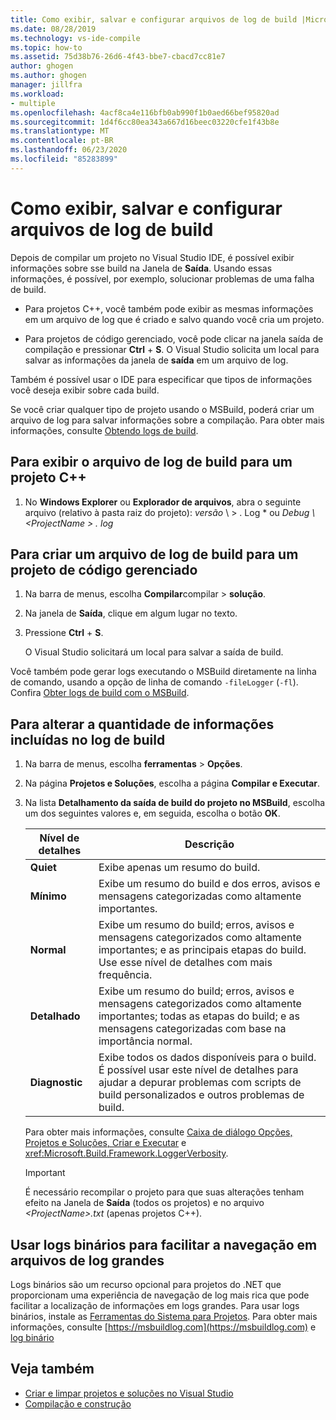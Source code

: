 ```yaml
---
title: Como exibir, salvar e configurar arquivos de log de build |Microsoft Docs
ms.date: 08/28/2019
ms.technology: vs-ide-compile
ms.topic: how-to
ms.assetid: 75d38b76-26d6-4f43-bbe7-cbacd7cc81e7
author: ghogen
ms.author: ghogen
manager: jillfra
ms.workload:
- multiple
ms.openlocfilehash: 4acf8ca4e116bfb0ab990f1b0aed66bef95820ad
ms.sourcegitcommit: 1d4f6cc80ea343a667d16beec03220cfe1f43b8e
ms.translationtype: MT
ms.contentlocale: pt-BR
ms.lasthandoff: 06/23/2020
ms.locfileid: "85283899"
---
```

# <a name="how-to-view-save-and-configure-build-log-files"></a>Como exibir, salvar e configurar arquivos de log de build

Depois de compilar um projeto no Visual Studio IDE, é possível exibir informações sobre sse build na Janela de **Saída**. Usando essas informações, é possível, por exemplo, solucionar problemas de uma falha de build.

- Para projetos C++, você também pode exibir as mesmas informações em um arquivo de log que é criado e salvo quando você cria um projeto. 

- Para projetos de código gerenciado, você pode clicar na janela saída de compilação e pressionar **Ctrl** + **S**. O Visual Studio solicita um local para salvar as informações da janela de **saída** em um arquivo de log.

Também é possível usar o IDE para especificar que tipos de informações você deseja exibir sobre cada build.

Se você criar qualquer tipo de projeto usando o MSBuild, poderá criar um arquivo de log para salvar informações sobre a compilação. Para obter mais informações, consulte [Obtendo logs de build](../msbuild/obtaining-build-logs-with-msbuild.md).

## <a name="to-view-the-build-log-file-for-a-c-project"></a>Para exibir o arquivo de log de build para um projeto C++

1. No **Windows Explorer** ou **Explorador de arquivos**, abra o seguinte arquivo (relativo à pasta raiz do projeto): *versão* \\ <ProjectName> \> . Log * ou *Debug \\<ProjectName \> . log*

## <a name="to-create-a-build-log-file-for-a-managed-code-project"></a>Para criar um arquivo de log de build para um projeto de código gerenciado

1. Na barra de menus, escolha **Compilar**compilar  >  **solução**.

2. Na janela de **Saída**, clique em algum lugar no texto.

3. Pressione **Ctrl** + **S**.

   O Visual Studio solicitará um local para salvar a saída de build.

Você também pode gerar logs executando o MSBuild diretamente na linha de comando, usando a opção de linha de comando `-fileLogger` (`-fl`). Confira [Obter logs de build com o MSBuild](../msbuild/obtaining-build-logs-with-msbuild.md).

## <a name="to-change-the-amount-of-information-included-in-the-build-log"></a>Para alterar a quantidade de informações incluídas no log de build

1. Na barra de menus, escolha **ferramentas**  >  **Opções**.

2. Na página **Projetos e Soluções**, escolha a página **Compilar e Executar**.

3. Na lista **Detalhamento da saída de build do projeto no MSBuild**, escolha um dos seguintes valores e, em seguida, escolha o botão **OK**.

    |Nível de detalhes|Descrição|
    | - |-----------------|
    |**Quiet**|Exibe apenas um resumo do build.|
    |**Mínimo**|Exibe um resumo do build e dos erros, avisos e mensagens categorizadas como altamente importantes.|
    |**Normal**|Exibe um resumo do build; erros, avisos e mensagens categorizados como altamente importantes; e as principais etapas do build. Use esse nível de detalhes com mais frequência.|
    |**Detalhado**|Exibe um resumo do build; erros, avisos e mensagens categorizados como altamente importantes; todas as etapas do build; e as mensagens categorizadas com base na importância normal.|
    |**Diagnostic**|Exibe todos os dados disponíveis para o build. É possível usar este nível de detalhes para ajudar a depurar problemas com scripts de build personalizados e outros problemas de build.|

     Para obter mais informações, consulte [Caixa de diálogo Opções, Projetos e Soluções, Criar e Executar](../ide/reference/options-dialog-box-projects-and-solutions-build-and-run.md) e <xref:Microsoft.Build.Framework.LoggerVerbosity>.

    > [!IMPORTANT]
    > É necessário recompilar o projeto para que suas alterações tenham efeito na Janela de **Saída** (todos os projetos) e no arquivo *\<ProjectName>.txt* (apenas projetos C++).

## <a name="use-binary-logs-to-make-it-easier-to-browse-large-log-files"></a>Usar logs binários para facilitar a navegação em arquivos de log grandes

Logs binários são um recurso opcional para projetos do .NET que proporcionam uma experiência de navegação de log mais rica que pode facilitar a localização de informações em logs grandes. Para usar logs binários, instale as [Ferramentas do Sistema para Projetos](https://marketplace.visualstudio.com/items?itemName=VisualStudioProductTeam.ProjectSystemTools). Para obter mais informações, consulte [https://msbuildlog.com](https://msbuildlog.com) e [log binário](https://github.com/microsoft/msbuild/blob/master/documentation/wiki/Binary-Log.md)

## <a name="see-also"></a>Veja também

- [Criar e limpar projetos e soluções no Visual Studio](../ide/building-and-cleaning-projects-and-solutions-in-visual-studio.md)
- [Compilação e construção](../ide/compiling-and-building-in-visual-studio.md)
